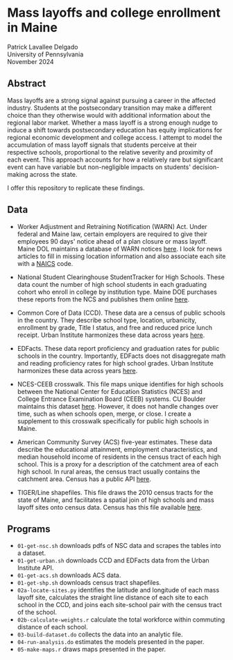 # Mass layoffs and college enrollment in Maine
Patrick Lavallee Delgado \
University of Pennsylvania \
November 2024

## Abstract

Mass layoffs are a strong signal against pursuing a career in the affected industry. Students at the postsecondary transition may make a different choice than they otherwise would with additional information about the regional labor market. Whether a mass layoff is a strong enough nudge to induce a shift towards postsecondary education has equity implications for regional economic development and college access. I attempt to model the accumulation of mass layoff signals that students perceive at their respective schools, proportional to the relative severity and proximity of each event. This approach accounts for how a relatively rare but significant event can have variable but non-negligible impacts on students' decision-making across the state.

I offer this repository to replicate these findings.

## Data

- Worker Adjustment and Retraining Notification (WARN) Act. Under federal and Maine law, certain employers are required to give their employees 90 days' notice ahead of a plan closure or mass layoff. Maine DOL maintains a database of WARN notices [here](https://joblink.maine.gov/search/warn_lookups/new). I look for news articles to fill in missing location information and also associate each site with a [NAICS](https://www.naics.com/search/) code.

- National Student Clearinghouse StudentTracker for High Schools. These data count the number of high school students in each graduating cohort who enroll in college by institution type. Maine DOE purchases these reports from the NCS and publishes them online [here](https://www.maine.gov/doe/data-reporting/reporting/warehouse/outcomes).

- Common Core of Data (CCD). These data are a census of public schools in the country. They describe school type, location, urbanicity, enrollment by grade, Title I status, and free and reduced price lunch receipt. Urban Institute harmonizes these data across years [here](https://educationdata.urban.org/documentation/).

- EDFacts. These data report proficiency and graduation rates for public schools in the country. Importantly, EDFacts does not disaggregate math and reading proficiency rates for high school grades. Urban Institute harmonizes these data across years [here](https://educationdata.urban.org/documentation/).

- NCES-CEEB crosswalk. This file maps unique identifies for high schools between the National Center for Education Statistics (NCES) and College Entrance Examination Board (CEEB) systems. CU Boulder maintains this dataset [here](https://github.com/cu-boulder/ceeb_nces_crosswalk). However, it does not handle changes over time, such as when schools open, merge, or close. I create a supplement to this crosswalk specifically for public high schools in Maine.

- American Community Survey (ACS) five-year estimates. These data describe the educational attainment, employment characteristics, and median household income of residents in the census tract of each high school. This is a proxy for a description of the catchment area of each high school. In rural areas, the census tract usually contains the catchment area. Census has a public API [here](https://www.census.gov/programs-surveys/acs/data.html).

- TIGER/Line shapefiles. This file draws the 2010 census tracts for the state of Maine, and facilitates a spatial join of high schools and mass layoff sites onto census data. Census has this file available [here](https://www2.census.gov/geo/tiger/TIGER2019/TRACT/tl_2019_23_tract.zip).

## Programs

- `01-get-nsc.sh` downloads pdfs of NSC data and scrapes the tables into a dataset.
- `01-get-urban.sh` downloads CCD and EDFacts data from the Urban Institute API.
- `01-get-acs.sh` downloads ACS data.
- `01-get-shp.sh` downloads census tract shapefiles.
- `02a-locate-sites.py` identifies the latitude and longitude of each mass layoff site, calculates the straight line distance of each site to each school in the CCD, and joins each site-school pair with the census tract of the school.
- `02b-calculate-weights.r` calculate the total workforce within commuting distance of each school.
- `03-build-dataset.do` collects the data into an analytic file.
- `04-run-analysis.do` estimates the models presented in the paper.
- `05-make-maps.r` draws maps presented in the paper.
